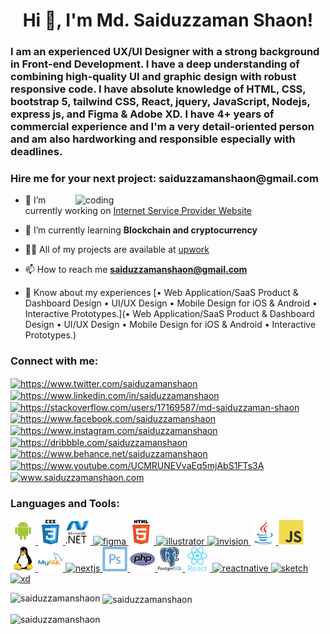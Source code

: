 <h1 align="center">Hi 👋, I'm Md. Saiduzzaman Shaon!</h1>
<h3> I am an experienced UX/UI Designer with a strong background in Front-end Development. I have a deep understanding of combining high-quality UI and graphic design with robust responsive code. I have absolute knowledge of HTML, CSS, bootstrap 5, tailwind CSS, React, jquery, JavaScript, Nodejs, express js, and Figma & Adobe XD. I have 4+ years of commercial experience and I'm a very detail-oriented person and am also hardworking and responsible especially with deadlines.
<h3>Hire me for your next project: saiduzzamanshaon@gmail.com</h3>
<img align="right"alt="coding" width="400" src="https://cdn.dribbble.com/users/782052/screenshots/9513831/4_ui_ux.gif" />

- 🔭 I’m currently working on [Internet Service Provider Website](https://www.behance.net/gallery/164639341/Internet-Service-Provider)

- 🌱 I’m currently learning **Blockchain and cryptocurrency**

- 👨‍💻 All of my projects are available at [upwork](https://www.upwork.com/freelancers/~01d30b55199925525d?p=1559209128354234368)

- 📫 How to reach me **saiduzzamanshaon@gmail.com**

- 📄 Know about my experiences [• Web Application/SaaS Product & Dashboard Design • UI/UX Design • Mobile Design for iOS & Android • Interactive Prototypes.](• Web Application/SaaS Product & Dashboard Design • UI/UX Design • Mobile Design for iOS & Android • Interactive Prototypes.)

<h3 align="left">Connect with me:</h3>
<p align="left">
<a href="https://twitter.com/https://www.twitter.com/saiduzamanshaon" target="blank"><img align="center" src="https://raw.githubusercontent.com/rahuldkjain/github-profile-readme-generator/master/src/images/icons/Social/twitter.svg" alt="https://www.twitter.com/saiduzamanshaon" height="30" width="40" /></a>
<a href="https://linkedin.com/in/https://www.linkedin.com/in/saiduzzamanshaon" target="blank"><img align="center" src="https://raw.githubusercontent.com/rahuldkjain/github-profile-readme-generator/master/src/images/icons/Social/linked-in-alt.svg" alt="https://www.linkedin.com/in/saiduzzamanshaon" height="30" width="40" /></a>
<a href="https://stackoverflow.com/users/https://stackoverflow.com/users/17169587/md-saiduzzaman-shaon" target="blank"><img align="center" src="https://raw.githubusercontent.com/rahuldkjain/github-profile-readme-generator/master/src/images/icons/Social/stack-overflow.svg" alt="https://stackoverflow.com/users/17169587/md-saiduzzaman-shaon" height="30" width="40" /></a>
<a href="https://fb.com/https://www.facebook.com/saiduzzamanshaon" target="blank"><img align="center" src="https://raw.githubusercontent.com/rahuldkjain/github-profile-readme-generator/master/src/images/icons/Social/facebook.svg" alt="https://www.facebook.com/saiduzzamanshaon" height="30" width="40" /></a>
<a href="https://instagram.com/https://www.instagram.com/saiduzzamanshaon" target="blank"><img align="center" src="https://raw.githubusercontent.com/rahuldkjain/github-profile-readme-generator/master/src/images/icons/Social/instagram.svg" alt="https://www.instagram.com/saiduzzamanshaon" height="30" width="40" /></a>
<a href="https://dribbble.com/https://dribbble.com/saiduzzamanshaon" target="blank"><img align="center" src="https://raw.githubusercontent.com/rahuldkjain/github-profile-readme-generator/master/src/images/icons/Social/dribbble.svg" alt="https://dribbble.com/saiduzzamanshaon" height="30" width="40" /></a>
<a href="https://www.behance.net/https://www.behance.net/saiduzzamanshaon" target="blank"><img align="center" src="https://raw.githubusercontent.com/rahuldkjain/github-profile-readme-generator/master/src/images/icons/Social/behance.svg" alt="https://www.behance.net/saiduzzamanshaon" height="30" width="40" /></a>
<a href="https://www.youtube.com/c/https://www.youtube.com/@saiduzzamanshaon" target="blank"><img align="center" src="https://raw.githubusercontent.com/rahuldkjain/github-profile-readme-generator/master/src/images/icons/Social/youtube.svg" alt="https://www.youtube.com/UCMRUNEVvaEq5mjAbS1FTs3A" height="30" width="40" /></a>
<a href="/www.saiduzzamanshaon.com" target="blank"><img align="center" src="https://raw.githubusercontent.com/rahuldkjain/github-profile-readme-generator/master/src/images/icons/Social/rss.svg" alt="www.saiduzzamanshaon.com" height="30" width="40" /></a>
</p>

<h3 align="left">Languages and Tools:</h3>
<p align="left"> <a href="https://developer.android.com" target="_blank" rel="noreferrer"> <img src="https://raw.githubusercontent.com/devicons/devicon/master/icons/android/android-original-wordmark.svg" alt="android" width="40" height="40"/> </a> <a href="https://www.w3schools.com/css/" target="_blank" rel="noreferrer"> <img src="https://raw.githubusercontent.com/devicons/devicon/master/icons/css3/css3-original-wordmark.svg" alt="css3" width="40" height="40"/> </a> <a href="https://dotnet.microsoft.com/" target="_blank" rel="noreferrer"> <img src="https://raw.githubusercontent.com/devicons/devicon/master/icons/dot-net/dot-net-original-wordmark.svg" alt="dotnet" width="40" height="40"/> </a> <a href="https://www.figma.com/" target="_blank" rel="noreferrer"> <img src="https://www.vectorlogo.zone/logos/figma/figma-icon.svg" alt="figma" width="40" height="40"/> </a> <a href="https://www.w3.org/html/" target="_blank" rel="noreferrer"> <img src="https://raw.githubusercontent.com/devicons/devicon/master/icons/html5/html5-original-wordmark.svg" alt="html5" width="40" height="40"/> </a> <a href="https://www.adobe.com/in/products/illustrator.html" target="_blank" rel="noreferrer"> <img src="https://www.vectorlogo.zone/logos/adobe_illustrator/adobe_illustrator-icon.svg" alt="illustrator" width="40" height="40"/> </a> <a href="https://www.invisionapp.com/" target="_blank" rel="noreferrer"> <img src="https://www.vectorlogo.zone/logos/invisionapp/invisionapp-icon.svg" alt="invision" width="40" height="40"/> </a> <a href="https://www.java.com" target="_blank" rel="noreferrer"> <img src="https://raw.githubusercontent.com/devicons/devicon/master/icons/java/java-original.svg" alt="java" width="40" height="40"/> </a> <a href="https://developer.mozilla.org/en-US/docs/Web/JavaScript" target="_blank" rel="noreferrer"> <img src="https://raw.githubusercontent.com/devicons/devicon/master/icons/javascript/javascript-original.svg" alt="javascript" width="40" height="40"/> </a> <a href="https://www.linux.org/" target="_blank" rel="noreferrer"> <img src="https://raw.githubusercontent.com/devicons/devicon/master/icons/linux/linux-original.svg" alt="linux" width="40" height="40"/> </a> <a href="https://www.mysql.com/" target="_blank" rel="noreferrer"> <img src="https://raw.githubusercontent.com/devicons/devicon/master/icons/mysql/mysql-original-wordmark.svg" alt="mysql" width="40" height="40"/> </a> <a href="https://nextjs.org/" target="_blank" rel="noreferrer"> <img src="https://cdn.worldvectorlogo.com/logos/nextjs-2.svg" alt="nextjs" width="40" height="40"/> </a> <a href="https://www.photoshop.com/en" target="_blank" rel="noreferrer"> <img src="https://raw.githubusercontent.com/devicons/devicon/master/icons/photoshop/photoshop-line.svg" alt="photoshop" width="40" height="40"/> </a> <a href="https://www.php.net" target="_blank" rel="noreferrer"> <img src="https://raw.githubusercontent.com/devicons/devicon/master/icons/php/php-original.svg" alt="php" width="40" height="40"/> </a> <a href="https://www.postgresql.org" target="_blank" rel="noreferrer"> <img src="https://raw.githubusercontent.com/devicons/devicon/master/icons/postgresql/postgresql-original-wordmark.svg" alt="postgresql" width="40" height="40"/> </a> <a href="https://reactjs.org/" target="_blank" rel="noreferrer"> <img src="https://raw.githubusercontent.com/devicons/devicon/master/icons/react/react-original-wordmark.svg" alt="react" width="40" height="40"/> </a> <a href="https://reactnative.dev/" target="_blank" rel="noreferrer"> <img src="https://reactnative.dev/img/header_logo.svg" alt="reactnative" width="40" height="40"/> </a> <a href="https://www.sketch.com/" target="_blank" rel="noreferrer"> <img src="https://www.vectorlogo.zone/logos/sketchapp/sketchapp-icon.svg" alt="sketch" width="40" height="40"/> </a> <a href="https://www.adobe.com/products/xd.html" target="_blank" rel="noreferrer"> <img src="https://cdn.worldvectorlogo.com/logos/adobe-xd.svg" alt="xd" width="40" height="40"/> </a> </p>

<p><img align="left" src="https://github-readme-stats.vercel.app/api/top-langs?username=saiduzzamanshaon&show_icons=true&locale=en&layout=compact" alt="saiduzzamanshaon" /></p>

<p>&nbsp;<img align="center" src="https://github-readme-stats.vercel.app/api?username=saiduzzamanshaon&show_icons=true&locale=en" alt="saiduzzamanshaon" /></p>

<p><img align="center" src="https://github-readme-streak-stats.herokuapp.com/?user=saiduzzamanshaon&" alt="saiduzzamanshaon" /></p>
